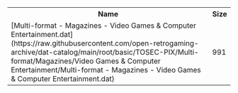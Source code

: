 <table>
<tr><th>Name</th><th>Size</th></tr>
<tr><td>[Multi-format - Magazines - Video Games & Computer Entertainment.dat](https://raw.githubusercontent.com/open-retrogaming-archive/dat-catalog/main/root/basic/TOSEC-PIX/Multi-format/Magazines/Video Games & Computer Entertainment/Multi-format - Magazines - Video Games & Computer Entertainment.dat)</td><td>991</td></tr>
</table>
